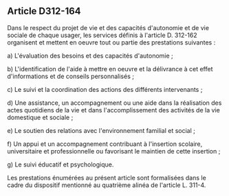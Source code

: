 ## Article D312-164


Dans le respect du projet de vie et des capacités d'autonomie et de vie sociale de chaque usager, les services
définis à l'article D. 312-162 organisent et mettent en oeuvre tout ou partie des prestations suivantes :

a) L'évaluation des besoins et des capacités d'autonomie ;

b) L'identification de l'aide à mettre en oeuvre et la délivrance à cet effet d'informations et de conseils
personnalisés ;

c) Le suivi et la coordination des actions des différents intervenants ;

d) Une assistance, un accompagnement ou une aide dans la réalisation des actes quotidiens de la vie et dans
l'accomplissement des activités de la vie domestique et sociale ;

e) Le soutien des relations avec l'environnement familial et social ;

f) Un appui et un accompagnement contribuant à l'insertion scolaire, universitaire et professionnelle ou
favorisant le maintien de cette insertion ;

g) Le suivi éducatif et psychologique.

Les prestations énumérées au présent article sont formalisées dans le cadre du dispositif mentionné au
quatrième alinéa de l'article L. 311-4.

